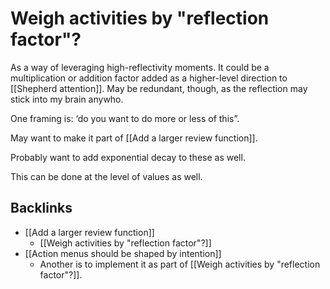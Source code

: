 # Weigh activities by "reflection factor"?
As a way of leveraging high-reflectivity moments. It could be a multiplication or addition factor added as a higher-level direction to [[Shepherd attention]]. May be redundant, though, as the reflection may stick into my brain anywho.

One framing is: ‘do you want to do more or less of this”.

May want to make it part of [[Add a larger review function]].

Probably want to add exponential decay to these as well.

This can be done at the level of values as well. 

## Backlinks
* [[Add a larger review function]]
	* [[Weigh activities by "reflection factor"?]]
* [[Action menus should be shaped by intention]]
	* Another is to implement it as part of [[Weigh activities by "reflection factor"?]].

<!-- #p1 -->

<!-- {BearID:9716C71A-E461-4B0A-A38A-04AABEAE98E2-11651-0000CC3174086491} -->
